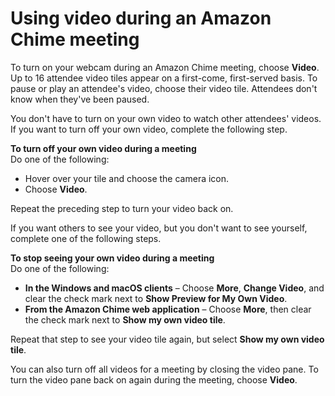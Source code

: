 # Using video during an Amazon Chime meeting<a name="use-video"></a>

To turn on your webcam during an Amazon Chime meeting, choose **Video**\. Up to 16 attendee video tiles appear on a first\-come, first\-served basis\. To pause or play an attendee's video, choose their video tile\. Attendees don't know when they've been paused\.

You don't have to turn on your own video to watch other attendees' videos\. If you want to turn off your own video, complete the following step\.

**To turn off your own video during a meeting**  
Do one of the following:
+ Hover over your tile and choose the camera icon\.
+ Choose **Video**\.

Repeat the preceding step to turn your video back on\.

If you want others to see your video, but you don't want to see yourself, complete one of the following steps\.

**To stop seeing your own video during a meeting**  
Do one of the following:
+ **In the Windows and macOS clients** – Choose **More**, **Change Video**, and clear the check mark next to **Show Preview for My Own Video**\.
+ **From the Amazon Chime web application** – Choose **More**, then clear the check mark next to **Show my own video tile**\.

Repeat that step to see your video tile again, but select **Show my own video tile**\.

You can also turn off all videos for a meeting by closing the video pane\. To turn the video pane back on again during the meeting, choose **Video**\.